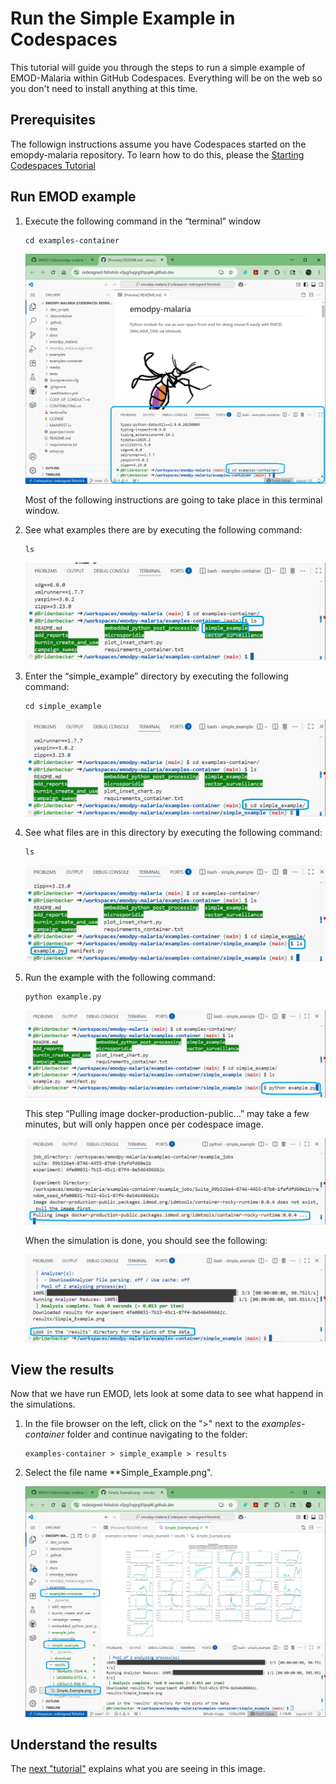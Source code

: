 # Run the Simple Example in Codespaces

This tutorial will guide you through the steps to run a simple example of
EMOD-Malaria within GitHub Codespaces.  Everything will be on the web so
you don't need to install anything at this time.

## Prerequisites

The followign instructions assume you have Codespaces started on the
emopdy-malaria repository.  To learn how to do this, please the
[Starting Codespaces Tutorial](tutorial_starting_codespaces.md)

## Run EMOD example

1. Execute the following command in the “terminal” window

    ```
    cd examples-container
    ```

    ![](media/tutorial_6_cd_examples_container.png)

    Most of the following instructions are going to take place in this terminal window.

2. See what examples there are by executing the following command:
    ```
    ls
    ```

    ![](media/tutorial_7_ls.png)

3. Enter the “simple_example” directory by executing the following command:

    ```
    cd simple_example
    ```

    ![](media/tutorial_8_cd_simple_example.png)

4. See what files are in this directory by executing the following command:

    ```
    ls
    ```

    ![](media/tutorial_9_ls.png)

5. Run the example with the following command:

    ```
    python example.py
    ```

    ![](media/tutorial_10_python_example_start.png)

    This step “Pulling image docker-production-public…”  may take a few minutes,
    but will only happen once per codespace image.

    ![](media/tutorial_11_pull_image.png)

    When the simulation is done, you should see the following:

    ![](media/tutorial_12_python_example_done.png)

## View the results

Now that we have run EMOD, lets look at some data to see what happend in the simulations.

1. In the file browser on the left, click on the ">" next to the _examples-container_ folder
and continue navigating to the folder:

    ```
    examples-container > simple_example > results
    ```

2. Select the file name **Simple_Example.png".

    ![](media/tutorial_16_select_image.png)

## Understand the results

The [next "tutorial"](tutorial_interpret_results.md) explains what you are seeing in this image.

